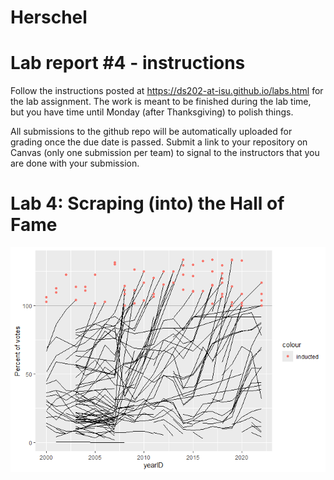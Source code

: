 Herschel
================

<!-- README.md is generated from README.Rmd. Please edit the README.Rmd file -->

# Lab report \#4 - instructions

Follow the instructions posted at
<https://ds202-at-isu.github.io/labs.html> for the lab assignment. The
work is meant to be finished during the lab time, but you have time
until Monday (after Thanksgiving) to polish things.

All submissions to the github repo will be automatically uploaded for
grading once the due date is passed. Submit a link to your repository on
Canvas (only one submission per team) to signal to the instructors that
you are done with your submission.

# Lab 4: Scraping (into) the Hall of Fame

![](Herschel_files/figure-gfm/unnamed-chunk-1-1.png)<!-- -->
